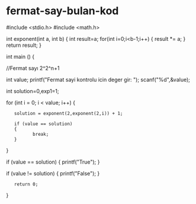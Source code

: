 # fermat-say-bulan-kod

#include <stdio.h>
#include <math.h>



int exponent(int a, int b) {
        int result=a;
        for(int i=0;i<b-1;i++) {
                result *= a;
        }
        return result;
}



int main () {

//Fermat sayı 2^2^n+1

int value;
printf("Fermat sayi kontrolu icin deger gir: ");
scanf("%d",&value);

int solution=0,exp1=1;



   for (int i = 0; i < value; i++)
   {
          
       solution = exponent(2,exponent(2,i)) + 1;

       if (value == solution)
       {
              break;
       }
       
   }


  if (value == solution)
  {
         printf("True");
  }
  
  if (value != solution)
  {
         printf("False");
  }
  
          




       return 0;
}
